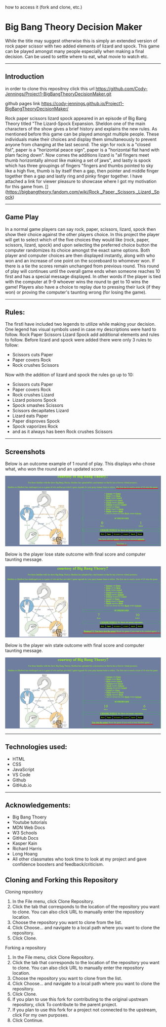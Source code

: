 how to access it (fork and clone, etc.)

# Big Bang Theory Decision Maker

While the title may suggest otherwise this is simply an extended version of rock paper scissor with two added elements of lizard and spock. This game can be played amongst many people especially when making a final decision. Can be used to settle where to eat, what movie to watch etc.

- - - 

## Introduction

in order to clone this repositroy click this url https://github.com/Cody-Jennings/Project1-BigBangTheoryDecisionMaker.git


github pages link https://cody-jennings.github.io/Project1-BigBangTheoryDecisionMaker/

Rock paper scissors lizard spock appeared in an episode of Big Bang Theory titled "The Lizard-Spock Expansion. Sheldon one of the main characters of the show gives a brief history and explains the new rules. As mentioned before this game can be played amongst multiple people. These individuals make their choices and display them simultaneously to prevent anyone from changing at the last second. The sign for rock is a "closed fist", paper is a "horizontal peace sign", paper is a "horizontal flat hand with plam facing down". Now comes the additions lizard is "all fingers meet thumb horizontally almost like making a set of jaws", and lastly is spock which has three groupings of fingers "fingers and thumbs pointed to sky like a high five, thumb is by itself then a gap, then pointer and middle finger together then a gap and lastly ring and pinky finger together. I have attached a link for viewer pleasure to showcase where I got my motivation for this game from.
[] (https://bigbangtheory.fandom.com/wiki/Rock,_Paper,_Scissors,_Lizard,_Spock)

- - - 

## Game Play

In a normal game players can say rock, paper, scissors, lizard, spock then show their choice against the other players choice. In this project the player will get to select which of the five choices they would like (rock, paper, scissors, lizard, spock) and upon selecting the preferred choice button the computer randomizes its choice amongst the exact same options.
Both player and computer choices are then displayed instantly, along with who won and an increase of one point on the scoreboard to whomever won. If there is a tie the scores remain unchanged from previous round. This round of play will continues until the overall game ends when someone reaches 10 first and has a special message displayed. In other words if the player is tied with the computer at 9-9 whoever wins the round to get to 10 wins the game! Players also have a choice to replay due to pressing their luck (if they won) or proving the computer's taunting wrong (for losing the game).



- - - 


## Rules:

The firstI have included two legends to utilize while making your decision. One legend has visual symbols used in case my descriptions were hard to follow. Rock Paper Scissors Lizard Spock add additional elements and rules to follow. Before lizard and spock were added there were only 3 rules to follow: 

- Scissors cuts Paper
- Paper covers Rock
- Rock crushes Scissors

Now with the addition of lizard and spock the rules go up to 10:

- Scissors cuts Paper
- Paper covers Rock
- Rock crushes Lizard
- Lizard poisons Spock
- Spock smashes Scissors
- Scissors decapitates Lizard
- Lizard eats Paper
- Paper disproves Spock
- Spock vaporizes Rock
- and as it always has been Rock crushes Scissors

- - -

## Screenshots

Below is an outcome example of 1 round of play. This displays who chose what, who won the round and an updated score.

![](Images/Project1-roundexample.png)

Below is the player lose state outcome with final score and computer taunting message.

![](Images/Project1-playerlosestate.png)

Below is the player win state outcome with final score and computer taunting message.

![](Images/Project1-playerwinstate.png)

- - - 


## Technologies used:
- HTML
- CSS
- JavaScript
- VS Code
- Github
- GitHub.io

- - - 

## Acknowledgements:
- Big Bang Thoery 
- Youtube tutorials
- MDN Web Docs
- W3 Schools
- GitHub Docs 
- Kasper Kain
- Richard Harris
- Long Hoang
- All other classmates who took time to look at my project and gave confidence boosters and feedback/criticism.

## Cloning and Forking this Repository

Cloning repository

1. In the File menu, click Clone Repository.
2. Click the tab that corresponds to the location of the repository you want to clone. You can also click URL to manually enter the repository location.
3. Choose the repository you want to clone from the list.
4. Click Choose... and navigate to a local path where you want to clone the repository.
5. Click Clone.

Forking a repository

1. In the File menu, click Clone Repository.
2. Click the tab that corresponds to the location of the repository you want to clone. You can also click URL to manually enter the repository location.
3. Choose the repository you want to clone from the list.
4. Click Choose... and navigate to a local path where you want to clone the repository.
5. Click Clone.
6. If you plan to use this fork for contributing to the original upstream repository, click To contribute to the parent project.
7. If you plan to use this fork for a project not connected to the upstream, click For my own purposes.
8. Click Continue.
